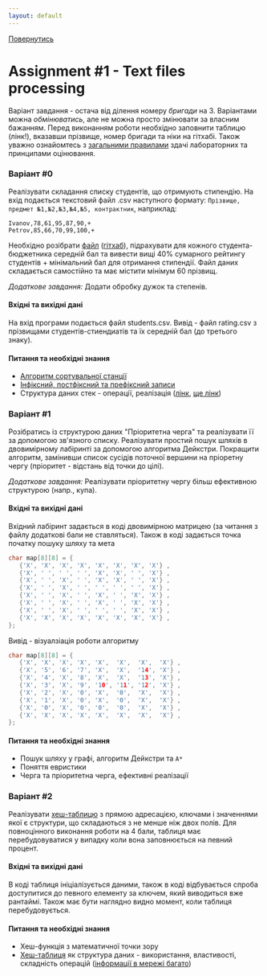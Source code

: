 ```yaml
---
layout: default
---
```

[Повернутись](../index.md)
# [](#header-1)Assignment #1 - Text files processing

Варіант завдання - остача від ділення номеру _бригади_ на 3. Варіантами можна _обмінюватись_, 
але не можна просто змінювати за власним бажанням. Перед виконанням роботи необхідно заповнити таблицю (лінк!), вказавши прізвище, номер бригади та ніки на гітхабі. Також уважно ознайомтесь з [загальними правилами](../index.md) здачі лабораторних та принципами оцінювання. 

### [](#header-4)Варіант #0
Реалізувати складання списку студентів, що отримують стипендію. На вхід подається текстовий файл .csv наступного формату:
`Прізвище, предмет №1,№2,№3,№4,№5, контрактник`, наприклад:

```csv
Ivanov,78,61,95,87,90,+
Petrov,85,66,70,99,100,+
```

Необхідно розібрати [файл](students.csv) ([гітхаб](https://github.com/ProgramEngineeringKPI/Introduction-To-Programming/blob/master/labs_spring_2017/students.csv)), підрахувати для кожного студента-бюджетника середній бал та вивести вищі 40% сумарного рейтингу студентів + мінімальний бал для отримання стипендії. Файл даних складається самостійно та має містити мінімум 60 прізвищ.

*Додаткове завдання:* Додати обробку дужок та степенів.

#### Вхідні та вихідні дані
На вхід програми подається файл students.csv. Вивід - файл rating.csv з прізвищами студентів-стиендиатів та їх середній бал (до третього знаку).

#### Питання та необхідні знання
* [Алгоритм сортувальної станції](https://en.wikipedia.org/wiki/Shunting-yard_algorithm)
* [Інфіксний, постфіксний та префіксний записи](http://www.cs.man.ac.uk/~pjj/cs2121/fix.html)
* Структура даних стек - операції, реалізація ([лінк](http://informatics.mccme.ru/mod/book/view.php?id=580), [ще лінк](https://en.wikipedia.org/wiki/Stack_(abstract_data_type)))

### [](#header-4)Варіант #1
Розібратись із структурою даних "Пріоритетна черга" та реалізувати її за допомогою зв'язного списку. Реалізувати простий пошук шляхів в двовимірному лабіринті за допомогою алгоритма Дейкстри. Покращити алгоритм, замінивши список сусідів поточної вершини на пріоретну чергу (пріоритет - відстань від точки до цілі). 

*Додаткове завдання:* Реалізувати пріоритетну чергу більш ефективною структурою (напр., купа).

#### Вхідні та вихідні дані
Вхідний лабіринт задається в коді двовимірною матрицею (за читання з файлу додаткові бали не ставляться). Також в коді задається
точка початку пошуку шляху та мета
```cpp
char map[8][8] = {  
   {'X', 'X', 'X', 'X', 'X', 'X', 'X', 'X'} ,  
   {'X', ' ', ' ', ' ', 'X', 'X', ' ', 'X'} ,  
   {'X', ' ', 'X', ' ', 'X', 'X', ' ', 'X'} ,  
   {'X', ' ', 'X', ' ', ' ', ' ', ' ', 'X'} ,  
   {'X', ' ', 'X', ' ', 'X', ' ', 'X', 'X'} ,   
   {'X', ' ', 'X', ' ', 'X', ' ', 'X', 'X'} , 
   {'X', ' ', 'X', ' ', ' ', ' ', 'X', 'X'} , 
   {'X', 'X', 'X', 'X', 'X', 'X', 'X', 'X'} , 
};
```
Вивід - візуалзіація роботи алгоритму
```cpp
char map[8][8] = {  
   {'X', 'X', 'X', 'X', 'X',  'X',  'X',  'X'} ,  
   {'X', '5', '6', '7', 'X',  'X',  '14', 'X'} ,  
   {'X', '4', 'X', '8', 'X',  'X',  '13', 'X'} ,  
   {'X', '3', 'X', '9', '10', '11', '12', 'X'} ,  
   {'X', '2', 'X', '0', 'X',  '0',  'X',  'X'} ,   
   {'X', '1', 'X', '0', 'X',  '0',  'X',  'X'} , 
   {'X', '0', 'X', '0', '0',  '0',  'X',  'X'} , 
   {'X', 'X', 'X', 'X', 'X',  'X',  'X',  'X'} , 
};
```
#### Питання та необхідні знання
* Пошук шляху у графі, алгоритм Дейкстри та `А*`
* Поняття евристики
* Черга та пріоритетна черга, ефективні реалізації

### [](#header-4)Варіант #2
Реалізувати [хеш-таблицю](https://en.wikipedia.org/wiki/Hash_table) з прямою адресацією, ключами і значеннями якої є структури, що складаються з не менше ніж двох полів. Для повноцінного виконання роботи на 4 бали, таблиця має перебудовуватися у випадку коли вона заповнюється на певний процент.

#### Вхідні та вихідні дані
В коді таблиця ініціалізується даними, також в коді відбувається спроба доступитися до певного елементу за ключем, який виводиться вже рантаймі. Також має бути наглядно видно момент, коли таблиця перебудовується.

#### Питання та необхідні знання
* Хеш-функція з математичної точки зору
* [Хеш-таблиця](https://ruhighload.com/post/%D0%A7%D1%82%D0%BE+%D1%82%D0%B0%D0%BA%D0%BE%D0%B5+%D1%85%D0%B5%D1%88-%D1%82%D0%B0%D0%B1%D0%BB%D0%B8%D1%86%D1%8B+%D0%B8+%D0%BA%D0%B0%D0%BA+%D0%BE%D0%BD%D0%B8+%D1%80%D0%B0%D0%B1%D0%BE%D1%82%D0%B0%D1%8E%D1%82) як структура даних - використання, властивості, складність операцій ([інформації в мережі багато](https://bitsofmind.wordpress.com/2008/07/28/introduction_in_hash_tables/))
